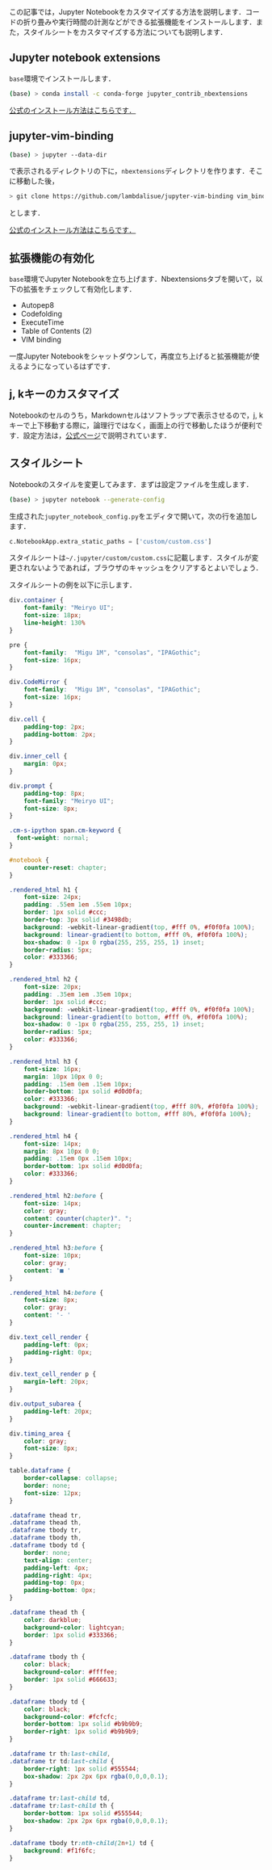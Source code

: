 この記事では，Jupyter Notebookをカスタマイズする方法を説明します．コードの折り畳みや実行時間の計測などができる拡張機能をインストールします．また，スタイルシートをカスタマイズする方法についても説明します．

<!-- PELICAN_END_SUMMARY -->

## Jupyter notebook extensions

`base`環境でインストールします．

```bash
(base) > conda install -c conda-forge jupyter_contrib_nbextensions
```

[公式のインストール方法はこちらです．](https://github.com/ipython-contrib/jupyter_contrib_nbextensions)


## jupyter-vim-binding

```bash
(base) > jupyter --data-dir
```

で表示されるディレクトリの下に，`nbextensions`ディレクトリを作ります．そこに移動した後，

```bash
> git clone https://github.com/lambdalisue/jupyter-vim-binding vim_binding
```

とします．

[公式のインストール方法はこちらです．](https://github.com/lambdalisue/jupyter-vim-binding/wiki/Installation)


## 拡張機能の有効化

`base`環境でJupyter Notebookを立ち上げます．Nbextensionsタブを開いて，以下の拡張をチェックして有効化します．

* Autopep8
* Codefolding
* ExecuteTime
* Table of Contents (2)
* VIM binding

一度Jupyter Notebookをシャットダウンして，再度立ち上げると拡張機能が使えるようになっているはずです．


## j, kキーのカスタマイズ

Notebookのセルのうち，Markdownセルはソフトラップで表示させるので，j, kキーで上下移動する際に，論理行ではなく，画面上の行で移動したほうが便利です．設定方法は，[公式ページ](https://github.com/lambdalisue/jupyter-vim-binding)で説明されています．

## スタイルシート

Notebookのスタイルを変更してみます．まずは設定ファイルを生成します．

```bash
(base) > jupyter notebook --generate-config
```

生成された`jupyter_notebook_config.py`をエディタで開いて，次の行を追加します．

``` python
c.NotebookApp.extra_static_paths = ['custom/custom.css']
```

スタイルシートは`~/.jupyter/custom/custom.css`に記載します．スタイルが変更されないようであれば，ブラウザのキャッシュをクリアするとよいでしょう．

スタイルシートの例を以下に示します．

```css
div.container {
    font-family: "Meiryo UI";
    font-size: 18px;
    line-height: 130%
}

pre {
    font-family:  "Migu 1M", "consolas", "IPAGothic";
    font-size: 16px;
}

div.CodeMirror {
    font-family:  "Migu 1M", "consolas", "IPAGothic";
    font-size: 16px;
}

div.cell {
    padding-top: 2px;
    padding-bottom: 2px;
}

div.inner_cell {
    margin: 0px;
}

div.prompt {
    padding-top: 8px;
    font-family: "Meiryo UI";
    font-size: 8px;
}

.cm-s-ipython span.cm-keyword {
  font-weight: normal;
}

#notebook {
    counter-reset: chapter;
}

.rendered_html h1 {
    font-size: 24px;
    padding: .55em 1em .55em 10px;
    border: 1px solid #ccc;
    border-top: 3px solid #3498db;
    background: -webkit-linear-gradient(top, #fff 0%, #f0f0fa 100%);
    background: linear-gradient(to bottom, #fff 0%, #f0f0fa 100%);
    box-shadow: 0 -1px 0 rgba(255, 255, 255, 1) inset;
    border-radius: 5px;
    color: #333366;
}

.rendered_html h2 {
    font-size: 20px;
    padding: .35em 1em .35em 10px;
    border: 1px solid #ccc;
    background: -webkit-linear-gradient(top, #fff 0%, #f0f0fa 100%);
    background: linear-gradient(to bottom, #fff 0%, #f0f0fa 100%);
    box-shadow: 0 -1px 0 rgba(255, 255, 255, 1) inset;
    border-radius: 5px;
    color: #333366;
}

.rendered_html h3 {
    font-size: 16px;
    margin: 10px 10px 0 0;
    padding: .15em 0em .15em 10px;
    border-bottom: 1px solid #d0d0fa;
    color: #333366;
    background: -webkit-linear-gradient(top, #fff 80%, #f0f0fa 100%);
    background: linear-gradient(to bottom, #fff 80%, #f0f0fa 100%);
}

.rendered_html h4 {
    font-size: 14px;
    margin: 8px 10px 0 0;
    padding: .15em 0px .15em 10px;
    border-bottom: 1px solid #d0d0fa;
    color: #333366;
}

.rendered_html h2:before {
    font-size: 14px;
    color: gray;
    content: counter(chapter)". ";
    counter-increment: chapter;
}

.rendered_html h3:before {
    font-size: 10px;
    color: gray;
    content: '■ '
}

.rendered_html h4:before {
    font-size: 8px;
    color: gray;
    content: '- '
}

div.text_cell_render {
    padding-left: 0px;
    padding-right: 0px;
}

div.text_cell_render p {
    margin-left: 20px;
}

div.output_subarea {
    padding-left: 20px;
}

div.timing_area {
	color: gray;
	font-size: 8px;
}

table.dataframe {
    border-collapse: collapse;
    border: none;
    font-size: 12px;
}

.dataframe thead tr,
.dataframe thead th,
.dataframe tbody tr,
.dataframe tbody th,
.dataframe tbody td {
    border: none;
    text-align: center;
    padding-left: 4px;
    padding-right: 4px;
    padding-top: 0px;
    padding-bottom: 0px;
}

.dataframe thead th {
    color: darkblue;
    background-color: lightcyan;
    border: 1px solid #333366;
}

.dataframe tbody th {
    color: black;
    background-color: #ffffee;
    border: 1px solid #666633;
}

.dataframe tbody td {
    color: black;
    background-color: #fcfcfc;
    border-bottom: 1px solid #b9b9b9;
    border-right: 1px solid #b9b9b9;
}

.dataframe tr th:last-child,
.dataframe tr td:last-child {
    border-right: 1px solid #555544;
    box-shadow: 2px 2px 6px rgba(0,0,0,0.1);
}

.dataframe tr:last-child td,
.dataframe tr:last-child th {
    border-bottom: 1px solid #555544;
    box-shadow: 2px 2px 6px rgba(0,0,0,0.1);
}

.dataframe tbody tr:nth-child(2n+1) td {
    background: #f1f6fc;
}
```
